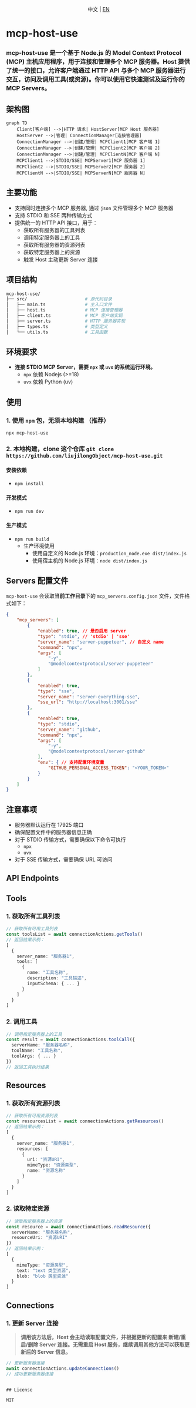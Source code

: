 <p align="center">
  中文 | <a href="./README.EN.md">EN</a>
</p>

# mcp-host-use

### mcp-host-use 是一个基于 Node.js 的 Model Context Protocol (MCP) 主机应用程序，用于连接和管理多个 MCP 服务器。Host 提供了统一的接口，允许客户端通过 HTTP API 与多个 MCP 服务器进行交互，访问及调用工具(或资源)。你可以使用它快速测试及运行你的 MCP Servers。

## 架构图

```mermaid
graph TD
    Client[客户端] -->|HTTP 请求| HostServer[MCP Host 服务器]
    HostServer -->|管理| ConnectionManager[连接管理器]
    ConnectionManager -->|创建/管理| MCPClient1[MCP 客户端 1]
    ConnectionManager -->|创建/管理| MCPClient2[MCP 客户端 2]
    ConnectionManager -->|创建/管理| MCPClientN[MCP 客户端 N]
    MCPClient1 -->|STDIO/SSE| MCPServer1[MCP 服务器 1]
    MCPClient2 -->|STDIO/SSE| MCPServer2[MCP 服务器 2]
    MCPClientN -->|STDIO/SSE| MCPServerN[MCP 服务器 N]
```

## 主要功能
- 支持同时连接多个 MCP 服务器, 通过 `json` 文件管理多个 MCP 服务器
- 支持 STDIO 和 SSE 两种传输方式
- 提供统一的 HTTP API 接口，用于：
    - 获取所有服务器的工具列表
    - 调用特定服务器上的工具
    - 获取所有服务器的资源列表
    - 获取特定服务器上的资源
    - 触发 Host 主动更新 Server 连接


## 项目结构
```bash
mcp-host-use/
├── src/                      # 源代码目录
│   ├── main.ts               # 主入口文件
│   ├── host.ts               # MCP 连接管理器
│   ├── client.ts             # MCP 客户端实现
│   ├── server.ts             # HTTP 服务器实现
│   ├── types.ts              # 类型定义
│   └── utils.ts              # 工具函数
```

## 环境要求
- **连接 STDIO MCP Server，需要 `npx` 或 `uvx` 的系统运行环境。**
  - `npx` 依赖 Nodejs (>=18)
  - `uvx` 依赖 Python (uv)


## 使用

### 1. 使用 `npm` 包，无须本地构建 （推荐）

`npx mcp-host-use`


### 2. 本地构建，clone 这个仓库 `git clone https://github.com/liujilongObject/mcp-host-use.git`

#### 安装依赖
- `npm install`

#### 开发模式
- `npm run dev`

#### 生产模式
- `npm run build`
  - 生产环境使用
    - 使用自定义的 Node.js 环境：`production_node.exe dist/index.js`
    - 使用宿主机的 Node.js 环境：`node dist/index.js`


## Servers 配置文件

`mcp-host-use` 会读取**当前工作目录**下的 `mcp_servers.config.json` 文件，文件格式如下：

```json
{
    "mcp_servers": [
        {
            "enabled": true, // 是否启用 server
            "type": "stdio", // 'stdio' | 'sse'
            "server_name": "server-puppeteer", // 自定义 name
            "command": "npx",
            "args": [
                "-y",
                "@modelcontextprotocol/server-puppeteer"
            ]
        },
        {
            "enabled": true,
            "type": "sse",
            "server_name": "server-everything-sse",
            "sse_url": "http://localhost:3001/sse"
        },
        {
            "enabled": true,
            "type": "stdio",
            "server_name": "github",
            "command": "npx",
            "args": [
                "-y",
                "@modelcontextprotocol/server-github"
            ],
            "env": { // 支持配置环境变量
                "GITHUB_PERSONAL_ACCESS_TOKEN": "<YOUR_TOKEN>"
            }
        }
    ]
}

```

## 注意事项
- 服务器默认运行在 17925 端口
- 确保配置文件中的服务器信息正确
- 对于 STDIO 传输方式，需要确保以下命令可执行
    - `npx`
    - `uvx`
- 对于 SSE 传输方式，需要确保 URL 可访问


## API Endpoints

## Tools

### 1. 获取所有工具列表

```typescript
// 获取所有可用工具列表
const toolsList = await connectionActions.getTools()
// 返回结果示例：
[
  {
    server_name: "服务器1",
    tools: [
      {
        name: "工具名称",
        description: "工具描述",
        inputSchema: { ... }
      }
    ]
  }
]
```

### 2. 调用工具

```typescript
// 调用指定服务器上的工具
const result = await connectionActions.toolCall({
  serverName: "服务器名称",
  toolName: "工具名称",
  toolArgs: { ... }
})
// 返回工具执行结果
```

## Resources

### 1. 获取所有资源列表

```typescript
// 获取所有可用资源列表
const resourcesList = await connectionActions.getResources()
// 返回结果示例：
[
  {
    server_name: "服务器1",
    resources: [
      {
        uri: "资源URI",
        mimeType: "资源类型",
        name: "资源名称"
      }
    ]
  }
]
```

### 2. 读取特定资源

```typescript
// 读取指定服务器上的资源
const resource = await connectionActions.readResource({
  serverName: "服务器名称",
  resourceUri: "资源URI"
})
// 返回结果示例：
[
  {
    mimeType: "资源类型",
    text: "text 类型资源",
    blob: "blob 类型资源"
  }
]
```

## Connections

### 1. 更新 Server 连接

> **调用该方法后，Host 会主动读取配置文件，并根据更新的配置来 新建/重启/删除 Server 连接。无需重启 Host 服务，继续调用其他方法可以获取更新后的 Server 信息。**

```typescript
// 更新服务器连接
await connectionActions.updateConnections()
// 成功更新服务器连接
```
```

## License

MIT

